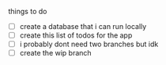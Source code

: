 things to do

- [ ] create a database that i can run locally
- [ ] create this list of todos for the app
- [ ] i probably dont need two branches but idk
- [ ] create the wip branch
